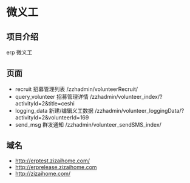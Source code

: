 # 微义工

## 项目介绍

erp 微义工

## 页面

- recruit 招募管理列表 /zzhadmin/volunteerRecruit/
- query_volunteer 招募管理详情 /zzhadmin/volunteer_index/?activityId=2&title=ceshi
- logging_data 新建/编辑义工数据 /zzhadmin/volunteer_loggingData/?activityId=2&volunteerId=169
- send_msg 群发通知 /zzhadmin/volunteer_sendSMS_index/

## 域名

- http://erptest.zizaihome.com/
- http://erprelease.zizaihome.com
- http://zizaihome.com/

